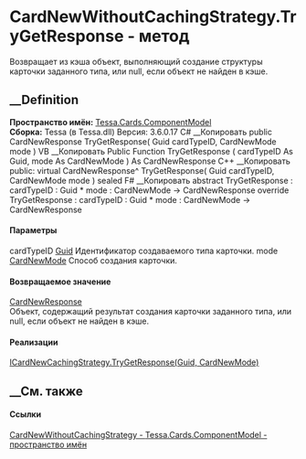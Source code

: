# CardNewWithoutCachingStrategy.TryGetResponse - метод
Возвращает из кэша объект, выполняющий создание структуры карточки заданного
типа, или null, если объект не найден в кэше.
## __Definition
 **Пространство имён:**
[Tessa.Cards.ComponentModel](N_Tessa_Cards_ComponentModel.htm)  
 **Сборка:** Tessa (в Tessa.dll) Версия: 3.6.0.17
C# __Копировать
     public CardNewResponse TryGetResponse(
    	Guid cardTypeID,
    	CardNewMode mode
    )
VB __Копировать
     Public Function TryGetResponse ( 
    	cardTypeID As Guid,
    	mode As CardNewMode
    ) As CardNewResponse
C++ __Копировать
     public:
    virtual CardNewResponse^ TryGetResponse(
    	Guid cardTypeID, 
    	CardNewMode mode
    ) sealed
F# __Копировать
     abstract TryGetResponse : 
            cardTypeID : Guid * 
            mode : CardNewMode -> CardNewResponse 
    override TryGetResponse : 
            cardTypeID : Guid * 
            mode : CardNewMode -> CardNewResponse 
#### Параметры
cardTypeID [Guid](https://learn.microsoft.com/dotnet/api/system.guid)
    Идентификатор создаваемого типа карточки.
mode [CardNewMode](T_Tessa_Cards_CardNewMode.htm)
    Способ создания карточки.
#### Возвращаемое значение
[CardNewResponse](T_Tessa_Cards_CardNewResponse.htm)  
Объект, содержащий результат создания карточки заданного типа, или null, если
объект не найден в кэше.
#### Реализации
[ICardNewCachingStrategy.TryGetResponse(Guid,
CardNewMode)](M_Tessa_Cards_ComponentModel_ICardNewCachingStrategy_TryGetResponse.htm)  
##  __См. также
#### Ссылки
[CardNewWithoutCachingStrategy -
](T_Tessa_Cards_ComponentModel_CardNewWithoutCachingStrategy.htm)
[Tessa.Cards.ComponentModel - пространство
имён](N_Tessa_Cards_ComponentModel.htm)

